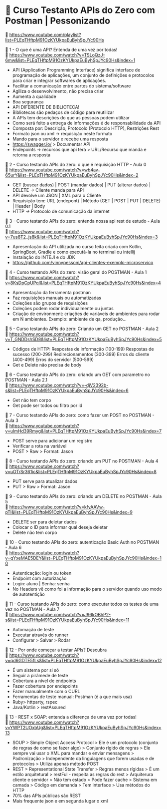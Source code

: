 # 🎯 Curso Testanto APIs do Zero com Postman | Pessonizando <br>
🔗 https://www.youtube.com/playlist?list=PLEqTHftpM91OzKYUkpaEuByhSpJYc90Hs


📝 1 - O que é uma API? Entenda de uma vez por todas!<br>
🔗 https://www.youtube.com/watch?v=TSLoQzJ-6mw&list=PLEqTHftpM91OzKYUkpaEuByhSpJYc90Hs&index=1

- API (Application Programming Interface) significa interface de programação de aplicações, um conjunto de definições e protocolos para criar e integrar softwares de aplicações.
- Facilitar a comunicação entre partes do sistema/software
- Agiliza o desenvolvimento, não precisa criar
- Aumenta a qualidade
- Boa segurança
- API DIFERENTE DE BIBLIOTECA!
- Bibliotecas são pedaços de código para reutilizar
- A APIs tem descrições do que as pessoas podem utilizar
- Como será feito a entrega de informações é de responsabilidade da API
- Composta por: Descrição, Protocolo (Protocolo HTTP), Restrições Rest
- Formato json ou xml -> requisição neste formato
- Mando para o servidor e recebe uma resposta
- https://swagger.io/ > Documentar API
- Endepoints -> recursos que api terá > URL/Recurso que manda e retorna a resposta


📝 2 - Curso testando APIs do zero: o que é requisição HTTP - Aula 0<br>
🔗 https://www.youtube.com/watch?v=wb4av-65urY&list=PLEqTHftpM91OzKYUkpaEuByhSpJYc90Hs&index=2

- GET (buscar dados) | POST (mandar dados) | PUT (alterar dados) | DELETE -> Cliente manda para API
- API devolve um JSON | XML para o Cliente
- Requisição tem: URL (endepont) | Método (GET | POST | PUT | DELETE) | Header | Body
- HTTP -> Protocolo de comunicação da internet


📝 3 - Curso testando APIs do zero: entenda nossa api rest de estudo - Aula 0.1<br>
🔗 https://www.youtube.com/watch?v=7us8T2_js8k&list=PLEqTHftpM91OzKYUkpaEuByhSpJYc90Hs&index=3

- Apresentação da API utilizada no curso feita criada com Kotlin, SpringBoot, Gradle e como executá-la no terminal ou intellij
- Instalação do INTEJI e do JDK
- https://github.com/vinnypessoni/api-clientes-exemplo-microservico


📝 4 - Curso testando APIs do zero: visão geral do POSTMAN - Aula 1<br>
🔗 https://www.youtube.com/watch?v=8KsDpCpUPqI&list=PLEqTHftpM91OzKYUkpaEuByhSpJYc90Hs&index=4

- Apresentação da ferramenta postman
- Faz requisições manuais ou automatizadas
- Coleções são grupos de requisições
- Coleções podem rodar individualmente ou juntas
- Criação de environment: criações de variáveis de ambientes para rodar em N ambientes.
Exemplo: ambiente de qa, produção...


📝 5 - Curso testando APIs do zero: Criando um GET no POSTMAN - Aula 2<br>
🔗 https://www.youtube.com/watch?v=T_GNDDshSD8&list=PLEqTHftpM91OzKYUkpaEuByhSpJYc90Hs&index=5

- Códigos de HTTP:
Respostas de informação (100-199)
Respostas de sucesso (200-299)
Redirecionamentos (300-399)
Erros do cliente (400-499)
Erros do servidor (500-599)
- Get e Delete não precisa de body


📝 6 - Curso testando APIs do zero: criando um GET com parametro no POSTMAN - Aula 2.1 <br>
🔗 https://www.youtube.com/watch?v=-djV2392b-s&list=PLEqTHftpM91OzKYUkpaEuByhSpJYc90Hs&index=6

- Get não tem corpo
- Get pode ser todos ou filtro por id


📝 7 - Curso testando APIs do zero: como fazer um POST no POSTMAN - Aula 3<br>
🔗 https://www.youtube.com/watch?v=uImHd39Rmyg&list=PLEqTHftpM91OzKYUkpaEuByhSpJYc90Hs&index=7

- POST serve para adicionar um registro
- Verificar a rota na variável
- POST > Raw > Format: Jason


📝 8 - Curso testando APIs do zero: criando um PUT no POSTMAN - Aula 4<br>
🔗 https://www.youtube.com/watch?v=uOTrSr361ic&list=PLEqTHftpM91OzKYUkpaEuByhSpJYc90Hs&index=8

- PUT serve para atualizar dados
- PUT > Raw > Format: Jason


📝 9 - Curso testando APIs do zero: criando um DELETE no POSTMAN - Aula 5<br>
🔗 https://www.youtube.com/watch?v=kfyAAVw-pTI&list=PLEqTHftpM91OzKYUkpaEuByhSpJYc90Hs&index=9

- DELETE ser para deletar dados
- Colocar o ID para informar qual deseja deletar
- Delete não tem corpo


📝 10 - Curso testando APIs do zero: autenticação Basic Auth no POSTMAN - Aula 6<br>
🔗 https://www.youtube.com/watch?v=qYxeMAE5DEY&list=PLEqTHftpM91OzKYUkpaEuByhSpJYc90Hs&index=10

- Autenticação: login ou token
- Endpoint com autorização
- Login: aluno | Senha: senha
- No Headers vê como foi a informação para o servidor quando uso modo de autotentição


📝 11 - Curso testando APIs do zero: como executar todos os testes de uma vez no POSTMAN - Aula 7<br>
🔗 https://www.youtube.com/watch?v=J96kOBhP2-s&list=PLEqTHftpM91OzKYUkpaEuByhSpJYc90Hs&index=11

- Automação de teste
- Executar através do runner
- Configurar > Salvar > Rodar


📝 12 - Por onde começar a testar APIs? Descubra<br>
🔗 https://www.youtube.com/watch?v=qd6GDTE5fLs&list=PLEqTHftpM91OzKYUkpaEuByhSpJYc90Hs&index=12

- É um sistema por si só
- Seguir a pirâmede de teste
- Cobertura a nível de endpoints
- Fazer cobertura por endepoints
- Fazer manualmente com o CURL
- Ferramentas de teste manual: Postman (é a que mais usa)
- Ruby> httparty, rspec
- Java/Kotlin > restAssured


📝 13 - REST x SOAP: entenda a diferença de uma vez por todas!<br>
🔗 https://www.youtube.com/watch?v=YWPT2UOxbUg&list=PLEqTHftpM91OzKYUkpaEuByhSpJYc90Hs&index=13

- SOUP > Simple Object Access Protocol > Ele é um protocolo (conjunto de regras de como se fazer algo) > Conjunto rígido de regras > Ele sempre vai usar o XML para mandar e enviar mensagens > Padronização > Independente da linguiagens que forem usadas e de protocolos > Utiliza apenas método POST
- REST > Representational State Transfer > Regras menos rígidas > É um estilo arquitetural > restFul - respeita as regras do rest > Arquiterura cliente e servidor > Não tem estado > Pode fazer cache > Sistema em camada > Código em demanda > Tem interface > Usa métodos do HTTP
- 70% das APIs públicas são REST
- Mais frequente json e em segunda lugar o xml
